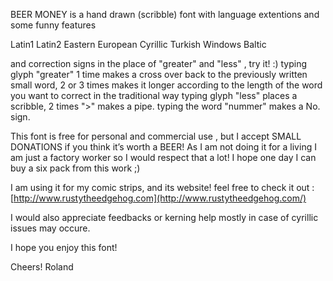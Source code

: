 BEER MONEY is a hand drawn (scribble) font with language extentions and some 
funny features 

Latin1 
Latin2 Eastern European 
Cyrillic 
Turkish 
Windows Baltic 

and correction signs in the place of "greater" and "less" , try it! :) 
typing glyph "greater" 1 time makes a cross over back to the previously written small word, 2 or 3 times makes it longer according to the length of the word you want to correct in the traditional way 
typing glyph "less" places a scribble, 2 times ">" makes a pipe. 
typing the word "nummer" makes a No. sign. 


This font is free for personal and commercial use , but I accept SMALL DONATIONS if you think it’s worth a BEER! 
As I am not doing it for a living I am just a factory worker so I would respect that a lot! I hope one day I can buy a six pack from this work ;) 

I am using it for my comic strips, and its website! feel free to check it out : 
[http://www.rustytheedgehog.com](http://www.rustytheedgehog.com/) 

I would also appreciate feedbacks or kerning help mostly in case of cyrillic issues may occure. 

I hope you enjoy this font! 

Cheers! 
Roland
